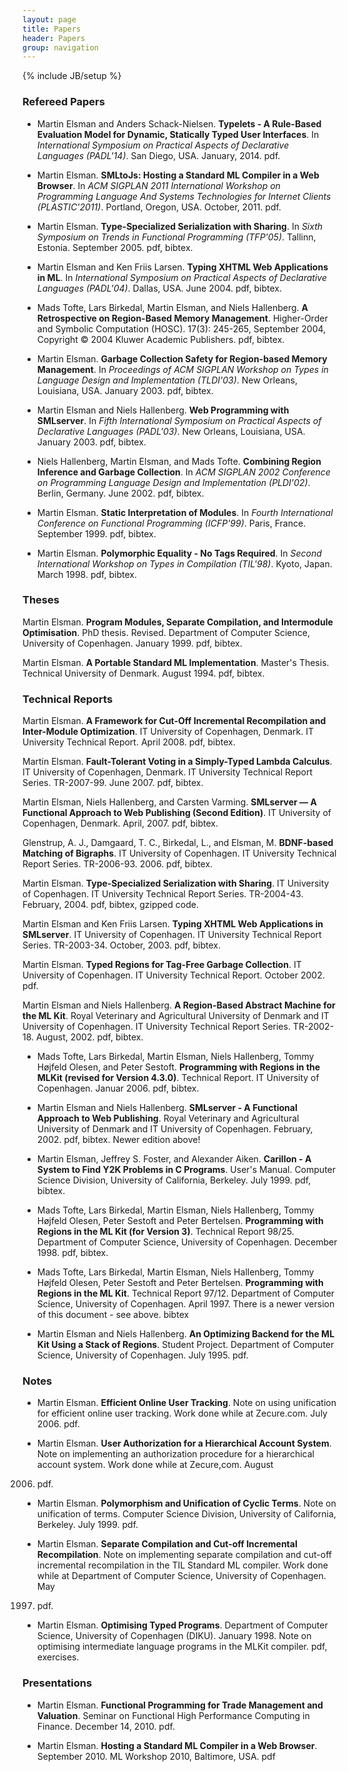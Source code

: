 ```yaml
---
layout: page
title: Papers
header: Papers
group: navigation
---
```

{% include JB/setup %}

### Refereed Papers

* Martin Elsman and Anders Schack-Nielsen. __Typelets - A Rule-Based
Evaluation Model for Dynamic, Statically Typed User Interfaces__. In
_International Symposium on Practical Aspects of Declarative Languages
(PADL'14)_. San Diego, USA. January, 2014. pdf.

* Martin Elsman. __SMLtoJs: Hosting a Standard ML Compiler in a Web
Browser__. In _ACM SIGPLAN 2011 International Workshop on Programming
Language And Systems Technologies for Internet Clients
(PLASTIC'2011)_. Portland, Oregon, USA. October, 2011. pdf.

* Martin Elsman. __Type-Specialized Serialization with Sharing__. In _Sixth
Symposium on Trends in Functional Programming (TFP'05)_. Tallinn,
Estonia. September 2005. pdf, bibtex.

* Martin Elsman and Ken Friis Larsen. __Typing XHTML Web Applications in
ML__. In _International Symposium on Practical Aspects of Declarative
Languages (PADL'04)_. Dallas, USA. June 2004. pdf, bibtex.

* Mads Tofte, Lars Birkedal, Martin Elsman, and Niels Hallenberg. __A
Retrospective on Region-Based Memory Management__. Higher-Order and
Symbolic Computation (HOSC). 17(3): 245-265, September 2004, Copyright
© 2004 Kluwer Academic Publishers. pdf, bibtex.

* Martin Elsman. __Garbage Collection Safety for Region-based Memory
Management__. In _Proceedings of ACM SIGPLAN Workshop on Types in
Language Design and Implementation (TLDI'03)_. New Orleans, Louisiana,
USA. January 2003. pdf, bibtex.

* Martin Elsman and Niels Hallenberg. __Web Programming with SMLserver__. In
_Fifth International Symposium on Practical Aspects of Declarative
Languages (PADL'03)_. New Orleans, Louisiana, USA. January 2003. pdf,
bibtex.

* Niels Hallenberg, Martin Elsman, and Mads Tofte. __Combining Region
Inference and Garbage Collection__. In _ACM SIGPLAN 2002 Conference on
Programming Language Design and Implementation (PLDI'02)_. Berlin,
Germany. June 2002. pdf, bibtex.

* Martin Elsman. __Static Interpretation of Modules__. In _Fourth
International Conference on Functional Programming (ICFP'99)_. Paris,
France. September 1999. pdf, bibtex.

* Martin Elsman. __Polymorphic Equality - No Tags Required__. In _Second
International Workshop on Types in Compilation (TIL'98)_. Kyoto,
Japan. March 1998. pdf, bibtex.  

### Theses

Martin Elsman. __Program Modules, Separate Compilation, and Intermodule
Optimisation__. PhD thesis. Revised. Department of Computer Science,
University of Copenhagen. January 1999. pdf, bibtex.

Martin Elsman. __A Portable Standard ML Implementation__. Master's
Thesis. Technical University of Denmark. August 1994. pdf, bibtex.

### Technical Reports

Martin Elsman. __A Framework for Cut-Off Incremental Recompilation and
Inter-Module Optimization__. IT University of Copenhagen, Denmark. IT
University Technical Report. April 2008. pdf, bibtex.

Martin Elsman. __Fault-Tolerant Voting in a Simply-Typed Lambda
Calculus__. IT University of Copenhagen, Denmark. IT University
Technical Report Series. TR-2007-99. June 2007. pdf, bibtex.

Martin Elsman, Niels Hallenberg, and Carsten Varming. __SMLserver — A
Functional Approach to Web Publishing (Second Edition)__. IT University
of Copenhagen, Denmark. April, 2007. pdf, bibtex. 

Glenstrup, A. J., Damgaard, T. C., Birkedal, L., and Elsman,
M. __BDNF-based Matching of Bigraphs__. IT University of Copenhagen. IT
University Technical Report Series. TR-2006-93. 2006. pdf, bibtex.

Martin Elsman. __Type-Specialized Serialization with Sharing__. IT
University of Copenhagen. IT University Technical Report
Series. TR-2004-43. February, 2004. pdf, bibtex, gzipped code.

Martin Elsman and Ken Friis Larsen. __Typing XHTML Web Applications in
SMLserver__. IT University of Copenhagen. IT University Technical Report
Series. TR-2003-34. October, 2003. pdf, bibtex.

Martin Elsman. __Typed Regions for Tag-Free Garbage Collection__. IT
University of Copenhagen. IT University Technical Report. October
2002. pdf.

Martin Elsman and Niels Hallenberg. __A Region-Based Abstract Machine
for the ML Kit__. Royal Veterinary and Agricultural University of
Denmark and IT University of Copenhagen. IT University Technical
Report Series. TR-2002-18. August, 2002. pdf, bibtex.

* Mads Tofte, Lars Birkedal, Martin Elsman, Niels Hallenberg, Tommy
Højfeld Olesen, and Peter Sestoft. __Programming with Regions in the
MLKit (revised for Version 4.3.0)__. Technical Report. IT University of
Copenhagen. Januar 2006. pdf, bibtex.

* Martin Elsman and Niels Hallenberg. __SMLserver - A Functional Approach
to Web Publishing__. Royal Veterinary and Agricultural University of
Denmark and IT University of Copenhagen. February, 2002. pdf,
bibtex. Newer edition above!

* Martin Elsman, Jeffrey S. Foster, and Alexander Aiken. __Carillon - A
System to Find Y2K Problems in C Programs__. User's Manual. Computer
Science Division, University of California, Berkeley. July 1999. pdf,
bibtex.

* Mads Tofte, Lars Birkedal, Martin Elsman, Niels Hallenberg, Tommy
Højfeld Olesen, Peter Sestoft and Peter Bertelsen. __Programming with
Regions in the ML Kit (for Version 3)__. Technical Report
98/25. Department of Computer Science, University of
Copenhagen. December 1998. pdf, bibtex.

* Mads Tofte, Lars Birkedal, Martin Elsman, Niels Hallenberg, Tommy
Højfeld Olesen, Peter Sestoft and Peter Bertelsen. __Programming with
Regions in the ML Kit__. Technical Report 97/12. Department of Computer
Science, University of Copenhagen. April 1997. There is a newer
version of this document - see above. bibtex

* Martin Elsman and Niels Hallenberg. __An Optimizing Backend for the ML
Kit Using a Stack of Regions__. Student Project. Department of Computer
Science, University of Copenhagen. July 1995. pdf.

### Notes

* Martin Elsman. __Efficient Online User Tracking__. Note on using
unification for efficient online user tracking. Work done while at
Zecure.com. July 2006. pdf.

* Martin Elsman. __User Authorization for a Hierarchical Account
System__. Note on implementing an authorization procedure for a
hierarchical account system. Work done while at Zecure,com. August
2006. pdf.

* Martin Elsman. __Polymorphism and Unification of Cyclic Terms__. Note on
unification of terms. Computer Science Division, University of
California, Berkeley. July 1999. pdf.

* Martin Elsman. __Separate Compilation and Cut-off Incremental
Recompilation__. Note on implementing separate compilation and cut-off
incremental recompilation in the TIL Standard ML compiler. Work done
while at Department of Computer Science, University of Copenhagen. May
1997. pdf.

* Martin Elsman. __Optimising Typed Programs__. Department of Computer
Science, University of Copenhagen (DIKU). January 1998. Note on
optimising intermediate language programs in the MLKit compiler. pdf,
exercises.

### Presentations

* Martin Elsman. __Functional Programming for Trade Management and
Valuation__. Seminar on Functional High Performance Computing in
Finance. December 14, 2010. pdf.

* Martin Elsman. __Hosting a Standard ML Compiler in a Web
Browser__. September 2010. ML Workshop 2010, Baltimore, USA. pdf
